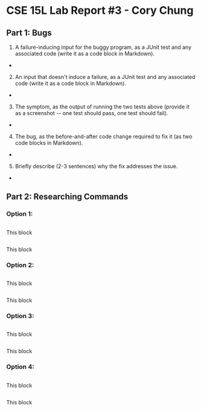 # CSE 15L Lab Report #3 - Cory Chung

## Part 1: Bugs

1. A failure-inducing input for the buggy program, as a JUnit test and any associated code (write it as a code block in Markdown).

- 

2. An input that doesn't induce a failure, as a JUnit test and any associated code (write it as a code block in Markdown).

- 

3. The symptom, as the output of running the two tests above (provide it as a screenshot -- one test should pass, one test should fail).

- 

4. The bug, as the before-and-after code change required to fix it (as two code blocks in Markdown).

- 

5. Briefly describe (2-3 sentences) why the fix addresses the issue.

-

## Part 2: Researching Commands 

### Option 1:
```

```
This block
```

```
This block
### Option 2:
```

```
This block
```

```
This block
### Option 3:
```

```
This block
```

```
This block
### Option 4:
```

```
This block
```

```
This block